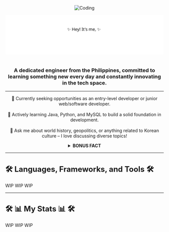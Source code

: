 <div style="text-align: center;">
    <img src="https://github.com/user-attachments/assets/7df243b6-1712-4a33-9f5f-55dae2f9aa5a" alt="Coding" style="max-width: 100%; height: auto;">
</div>

<p align="center">
  <img src="https://raw.githubusercontent.com/seanverano/seanverano/main/seanverano-header.svg" alt="Description" width="600"/>
</p>
<div style="display: flex; align-items: center;">
  <div style="flex: 1;">
    <h3 align="center">A dedicated engineer from the Philippines, committed to learning something new every day and constantly innovating in the tech space.
    </h3>
<hr>
<p align="center">
  🔭 Currently seeking opportunities as an entry-level developer or junior web/software developer. <br><br>
  🌱 Actively learning Java, Python, and MySQL to build a solid foundation in development. <br><br>
  💬 Ask me about world history, geopolitics, or anything related to Korean culture – I love discussing diverse topics! <br>
</p>
<details>
<summary align="center"><b>BONUS FACT</b></summary>
    <p align="center">😄 The only subject I failed in college was Computer Programming 2, but that challenge sparked my transition into the tech industry. 
        <i><span style="font-size: larger;"><br>What doesn’t kill you makes you stronger, right?</span></i>
    </p>
</details>
<hr>
<div style="margin-top: 30px;">
  <h2 align="left" style="font-size: 24px;">🛠️ Languages, Frameworks, and Tools 🛠️</h2>
</div>
      WIP WIP WIP
<hr>
<div style="margin-top: 30px;">
  <h2 align="left" style="font-size: 24px;">🛠️ 📊 My Stats 📊 🛠️</h2>
</div>
WIP WIP WIP
